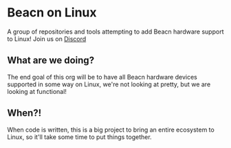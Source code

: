 # Beacn on Linux

A group of repositories and tools attempting to add Beacn hardware support to Linux! Join us on [Discord](https://discord.gg/PdsscuEhMh)

## What are we doing?
The end goal of this org will be to have all Beacn hardware devices supported in some way on Linux, we're not looking at pretty, 
but we are looking at functional!

## When?!
When code is written, this is a big project to bring an entire ecosystem to Linux, so it'll take some time to put things together.
